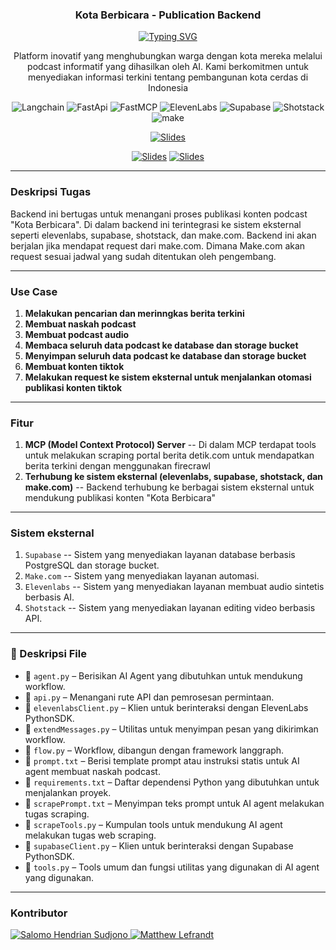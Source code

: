 <p align="center">
  <h3 align="center">Kota Berbicara - Publication Backend</h3>
</p>

<p align="center">
  <a href="https://git.io/typing-svg"><img src="https://readme-typing-svg.demolab.com?font=Fira+Code&pause=1000&center=true&vCenter=true&width=435&lines=Dengarkan+kota+anda+berbicara" alt="Typing SVG" /></a>
</p>

<p align="center">
  Platform inovatif yang menghubungkan warga dengan kota mereka melalui podcast informatif yang dihasilkan oleh AI. Kami berkomitmen untuk menyediakan informasi terkini tentang pembangunan kota cerdas di Indonesia
</p>

<p align="center">
    <img alt="Langchain" src="https://custom-icon-badges.demolab.com/badge/Langgraph-2EAD33?logo=langchain&logoColor=fff"/>
  <img alt="FastApi" src="https://img.shields.io/badge/FastAPI-009485.svg?logo=fastapi&logoColor=white"/>
  <img alt="FastMCP" src="https://img.shields.io/badge/FastMCP-white.svg?logo=modelcontextprotocol&logoColor=black"/>
  
   <img alt="ElevenLabs" src="https://img.shields.io/badge/ElevenLabs-black.svg?logo=elevenlabs&logoColor=white"/>
   <img alt="Supabase" src="https://custom-icon-badges.demolab.com/badge/Supabase-white?logo=supabase&logoColor=2EAD33"/>
   <img alt="Shotstack" src="https://img.shields.io/badge/Shotstack-22ADF6?&logo=InfluxDB&logoColor=white"/>
   <img alt="make" src="https://custom-icon-badges.demolab.com/badge/Make-6D00CC?logo=make&logoColor=fff"/>
</p>

<p align="center">
    <a href="https://compfest-podcast-generator-frontend.vercel.app/">
      <img src="https://custom-icon-badges.demolab.com/badge/-Click%20Me%20to%20Visit%20Website-palegreen?style=for-the-badge&logoColor=white" title="Slides" alt="Slides"/></a>
</p>
<p align="center">
  <a href="https://youtu.be/3oToZepB7tM">
      <img src="https://custom-icon-badges.demolab.com/badge/-Video%20Demo-B71C1C?style=for-the-badge&logo=YouTube&logoColor=white" title="Demo video" alt="Slides"/></a>
  <a href="https://www.tiktok.com/@kotaberbicara">
      <img src="https://custom-icon-badges.demolab.com/badge/-Kota%20Berbicara%20Tiktok-black?style=for-the-badge&logo=TIktok&logoColor=white" title="Kota Berbicarar tiktok's" alt="Slides"/></a>
</p>

--- 

### Deskripsi Tugas
Backend ini bertugas untuk menangani proses publikasi konten podcast "Kota Berbicara". Di dalam backend ini terintegrasi ke sistem eksternal seperti elevenlabs, supabase, shotstack, dan make.com. Backend ini akan berjalan jika mendapat request dari make.com. Dimana Make.com akan request sesuai jadwal yang sudah ditentukan oleh pengembang.

---

### Use Case
1. **Melakukan pencarian dan merinngkas berita terkini**
2. **Membuat naskah podcast**
3. **Membuat podcast audio**
4. **Membaca seluruh data podcast ke database dan storage bucket**
5. **Menyimpan seluruh data podcast ke database dan storage bucket**
6. **Membuat konten tiktok**
7. **Melakukan request ke sistem eksternal untuk menjalankan otomasi publikasi konten tiktok**

--- 

### Fitur
1. **MCP (Model Context Protocol) Server** -- Di dalam MCP terdapat tools untuk melakukan scraping portal berita detik.com untuk mendapatkan berita terkini dengan menggunakan firecrawl 
2. **Terhubung ke sistem eksternal (elevenlabs, supabase, shotstack, dan make.com)** -- Backend terhubung ke berbagai sistem eksternal untuk mendukung publikasi konten "Kota Berbicara"

---

### Sistem eksternal 
1. `Supabase` -- Sistem yang menyediakan layanan database berbasis PostgreSQL dan storage bucket.
2. `Make.com` -- Sistem yang menyediakan layanan automasi.
3. `Elevenlabs` -- Sistem yang menyediakan layanan membuat audio sintetis berbasis AI.
4. `Shotstack` -- Sistem yang menyediakan layanan editing video berbasis API.
   
---

### 📄 Deskripsi File
- 📄 `agent.py` – Berisikan AI Agent yang dibutuhkan untuk mendukung workflow.  
- 📄 `api.py` – Menangani rute API dan pemrosesan permintaan.  
- 📄 `elevenlabsClient.py` – Klien untuk berinteraksi dengan ElevenLabs PythonSDK.  
- 📄 `extendMessages.py` – Utilitas untuk menyimpan pesan yang dikirimkan workflow.  
- 📄 `flow.py` – Workflow, dibangun dengan framework langgraph.  
- 📄 `prompt.txt` – Berisi template prompt atau instruksi statis untuk AI agent membuat naskah podcast.  
- 📄 `requirements.txt` – Daftar dependensi Python yang dibutuhkan untuk menjalankan proyek.  
- 📄 `scrapePrompt.txt` – Menyimpan teks prompt untuk AI agent melakukan tugas scraping.  
- 📄 `scrapeTools.py` – Kumpulan tools untuk mendukung AI agent melakukan tugas web scraping.  
- 📄 `supabaseClient.py` – Klien untuk berinteraksi dengan Supabase PythonSDK.  
- 📄 `tools.py` – Tools umum dan fungsi utilitas yang digunakan di AI agent yang digunakan.

---

### Kontributor
<p>
  <a href="https://www.linkedin.com/in/salomohendriansudjono/">
    <img alt="Salomo Hendrian Sudjono" title="Salomo Hendrian Sudjono" src="https://custom-icon-badges.demolab.com/badge/-Salomo%20Hendrian%20Sudjono-blue?style=for-the-badge&logo=person-fill&logoColor=white"/>
  </a>
  <a href="https://id.linkedin.com/in/matthew-lefrandt-6578a1298/">
    <img alt="Matthew Lefrandt" title="Matthew Lefrandt" src="https://custom-icon-badges.demolab.com/badge/-Matthew%20Lefrandt-blue?style=for-the-badge&logo=person-fill&logoColor=white"/>
  </a>
</p>

